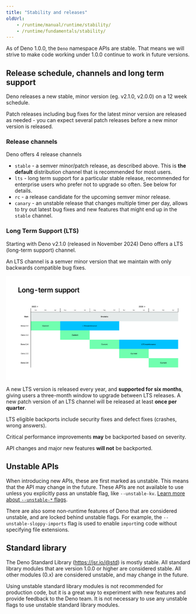 ```yaml
---
title: "Stability and releases"
oldUrl:
    - /runtime/manual/runtime/stability/
    - /runtime/fundamentals/stability/
---
```


As of Deno 1.0.0, the `Deno` namespace APIs are stable. That means we will
strive to make code working under 1.0.0 continue to work in future versions.

## Release schedule, channels and long term support

Deno releases a new stable, minor version (eg. v2.1.0, v2.0.0) on a 12 week
schedule.

Patch releases including bug fixes for the latest minor version are released as
needed - you can expect several patch releases before a new minor version is
released.

### Release channels

Deno offers 4 release channels

- `stable` - a semver minor/patch release, as described above. This is **the
  default** distribution channel that is recommended for most users.
- `lts` - long term support for a particular stable release, recommended for
  enterprise users who prefer not to upgrade so often. See below for details.
- `rc` - a release candidate for the upcoming semver minor release.
- `canary` - an unstable release that changes multiple timer per day, allows to
  try out latest bug fixes and new features that might end up in the `stable`
  channel.

### Long Term Support (LTS)

Starting with Deno v2.1.0 (released in November 2024) Deno offers a LTS
(long-term support) channel.

An LTS channel is a semver minor version that we maintain with only backwards
compatible bug fixes.

![Deno long term support schedule](./images/deno-lts-support.png)

A new LTS version is released every year, and **supported for six months**,
giving users a three-month window to upgrade between LTS releases. A new patch
version of an LTS channel will be released at least **once per quarter**.

LTS eligible backports include security fixes and defect fixes (crashes, wrong
answers).

Critical performance improvements **may** be backported based on severity.

API changes and major new features **will not** be backported.

## Unstable APIs

When introducing new APIs, these are first marked as unstable. This means that
the API may change in the future. These APIs are not available to use unless you
explicitly pass an unstable flag, like `--unstable-kv`.
[Learn more about `--unstable-*` flags](/runtime/reference/cli/unstable_flags).

There are also some non-runtime features of Deno that are considered unstable,
and are locked behind unstable flags. For example, the
`--unstable-sloppy-imports` flag is used to enable `import`ing code without
specifying file extensions.

## Standard library

The Deno Standard Library (https://jsr.io/@std) is mostly stable. All standard
library modules that are version 1.0.0 or higher are considered stable. All
other modules (0.x) are considered unstable, and may change in the future.

Using unstable standard library modules is not recommended for production code,
but it is a great way to experiment with new features and provide feedback to
the Deno team. It is not necessary to use any unstable flags to use unstable
standard library modules.
